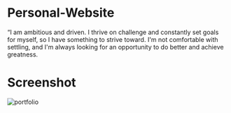 # Personal-Website
“I am ambitious and driven. I thrive on challenge and constantly set goals for myself, so I have something to strive toward. I'm not comfortable with settling, and I'm always looking for an opportunity to do better and achieve greatness.
# Screenshot
![portfolio](https://user-images.githubusercontent.com/55572863/205430730-845dcac2-df38-49cf-80e5-8040cfaa06a7.PNG)
